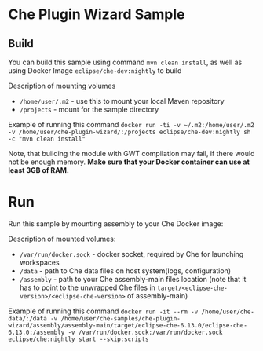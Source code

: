 # Che Plugin Wizard Sample

## Build

You can build this sample using command `mvn clean install`, as well as using Docker Image `eclipse/che-dev:nightly` to build  

Description of mounting volumes 
- `/home/user/.m2` - use this to mount your local Maven repository
- `/projects` - mount for the sample directory

Example of running this command
`docker run -ti -v ~/.m2:/home/user/.m2 -v /home/user/che-plugin-wizard/:/projects eclipse/che-dev:nightly sh -c "mvn clean install"`

Note, that building the module with GWT compilation may fail, if there would not be enough memory.
**Make sure that your Docker container can use at least 3GB of RAM.**

# Run

Run this sample by mounting assembly to your Che Docker image:

Description of mounted volumes:
- `/var/run/docker.sock` - docker socket, required by Che for launching workspaces
- `/data` - path to Che data files on host system(logs, configuration)
- `/assembly` - path to your Che assembly-main files location (note that it has to point to the unwrapped Che files in `target/<eclipse-che-version>/<eclipse-che-version>` of assembly-main)

Example of running this command
`docker run -it --rm -v /home/user/che-data/:/data -v /home/user/che-samples/che-plugin-wizard/assembly/assembly-main/target/eclipse-che-6.13.0/eclipse-che-6.13.0:/assembly -v /var/run/docker.sock:/var/run/docker.sock eclipse/che:nightly start --skip:scripts`
